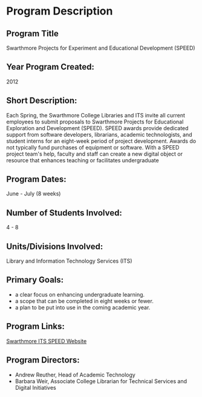 
# Program Description

## Program Title

Swarthmore Projects for Experiment and Educational Development (SPEED)

## Year Program Created:

2012

## Short Description:

Each Spring, the Swarthmore College Libraries and ITS invite all current employees to submit proposals to Swarthmore Projects for Educational Exploration and Development (SPEED). SPEED awards provide dedicated support from software developers, librarians, academic technologists, and student interns for an eight-week period of project development. Awards do not typically fund purchases of equipment or software. With a SPEED project team's help, faculty and staff can create a new digital object or resource that enhances teaching or facilitates undergraduate 

## Program Dates:

June - July (8 weeks)

## Number of Students Involved:

4 - 8

## Units/Divisions Involved:

Library and Information Technology Services (ITS)

## Primary Goals:

- a clear focus on enhancing undergraduate learning.
- a scope that can be completed in eight weeks or fewer.
- a plan to be put into use in the coming academic year.

## Program Links:

[Swarthmore ITS SPEED Website](https://www.swarthmore.edu/its/swarthmore-projects-educational-exploration-and-development-speed-program)

## Program Directors:

- Andrew Reuther, Head of Academic Technology
- Barbara Weir, Associate College Librarian for Technical Services and Digital Initiatives
